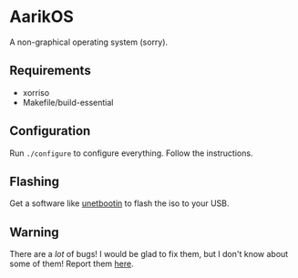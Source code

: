 
# AarikOS
A non-graphical operating system (sorry).

Requirements
------------
* xorriso
* Makefile/build-essential

Configuration
-------------
Run `./configure` to configure everything. Follow the instructions.

Flashing
--------
Get a software like [unetbootin](https://unetbootin.github.io/) to flash the iso to your USB.

Warning
-------
There are a *lot* of bugs! I would be glad to fix them, but I don't know about some of them! Report them [here](https://github.com/aarikpokras/aarikos/issues).
